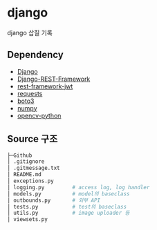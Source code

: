 # django
django 삽질 기록

## Dependency
- [Django](https://github.com/django/django)
- [Django-REST-Framework](https://github.com/encode/django-rest-framework)
- [rest-framework-jwt](https://github.com/jpadilla/django-rest-framework-jwt)
- [requests](https://github.com/psf/requests)
- [boto3](https://github.com/boto/boto3)
- [numpy](https://github.com/numpy/numpy)
- [opencv-python](https://github.com/opencv/opencv-python)

## Source 구조
~~~sh
├─Github
│ .gitignore
│ .gitmessage.txt
│ README.md
│ exceptions.py
│ logging.py         # access log, log handler
│ models.py          # model의 baseclass
│ outbounds.py       # 외부 API
│ tests.py           # test의 baseclass
│ utils.py           # image uploader 등
│ viewsets.py
~~~
